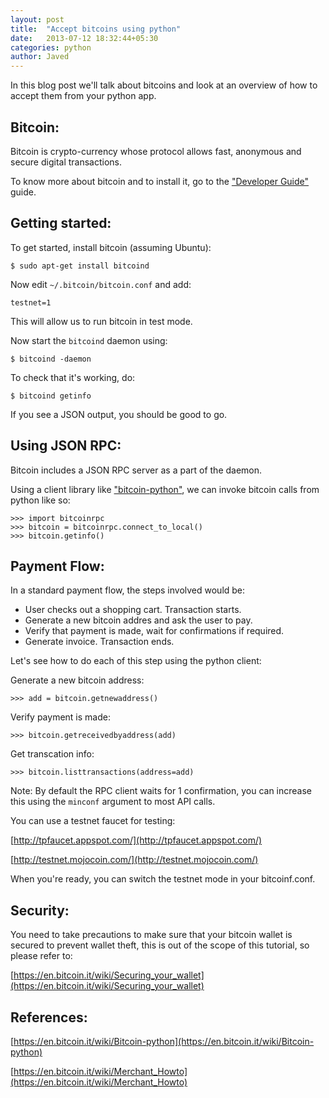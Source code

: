 ```yaml
---
layout: post
title:  "Accept bitcoins using python"
date:   2013-07-12 18:32:44+05:30
categories: python
author: Javed
---
```

In this blog post we'll talk about bitcoins and look at an overview of how to
accept them from your python app.

Bitcoin:
--------

Bitcoin is crypto-currency whose protocol allows fast, anonymous and secure
digital transactions.

To know more about bitcoin and to install it, go to the ["Developer
Guide"](http://bitcoin.org/en/bitcoin-for-developers) guide.

Getting started:
----------------

To get started, install bitcoin (assuming Ubuntu):

    $ sudo apt-get install bitcoind

Now edit `~/.bitcoin/bitcoin.conf` and add:

    testnet=1

This will allow us to run bitcoin in test mode.

Now start the `bitcoind` daemon using:

    $ bitcoind -daemon

To check that it's working, do:

    $ bitcoind getinfo

If you see a JSON output, you should be good to go.

Using JSON RPC:
---------------

Bitcoin includes a JSON RPC server as a part of the daemon.

Using a client library like
["bitcoin-python"](https://github.com/laanwj/bitcoin-python), we can invoke
bitcoin calls from python like so:

    >>> import bitcoinrpc
    >>> bitcoin = bitcoinrpc.connect_to_local()
    >>> bitcoin.getinfo()

Payment Flow:
-------------

In a standard payment flow, the steps involved would be:

* User checks out a shopping cart. Transaction starts.
* Generate a new bitcoin addres and ask the user to pay.
* Verify that payment is made, wait for confirmations if required.
* Generate invoice. Transaction ends.

Let's see how to do each of this step using the python client:

Generate a new bitcoin address:

    >>> add = bitcoin.getnewaddress()

Verify payment is made:

    >>> bitcoin.getreceivedbyaddress(add)

Get transcation info:

    >>> bitcoin.listtransactions(address=add)

Note: By default the RPC client waits for 1 confirmation, you can increase
this using the `minconf` argument to most API calls.

You can use a testnet faucet for testing:

[http://tpfaucet.appspot.com/](http://tpfaucet.appspot.com/)

[http://testnet.mojocoin.com/](http://testnet.mojocoin.com/)

When you're ready, you can switch the testnet mode in your bitcoinf.conf.

Security:
---------

You need to take precautions to make sure that your bitcoin wallet is secured
to prevent wallet theft, this is out of the scope of this tutorial, so please
refer to:

[https://en.bitcoin.it/wiki/Securing_your_wallet](https://en.bitcoin.it/wiki/Securing_your_wallet)

References:
-----------

[https://en.bitcoin.it/wiki/Bitcoin-python](https://en.bitcoin.it/wiki/Bitcoin-python)

[https://en.bitcoin.it/wiki/Merchant_Howto](https://en.bitcoin.it/wiki/Merchant_Howto)



